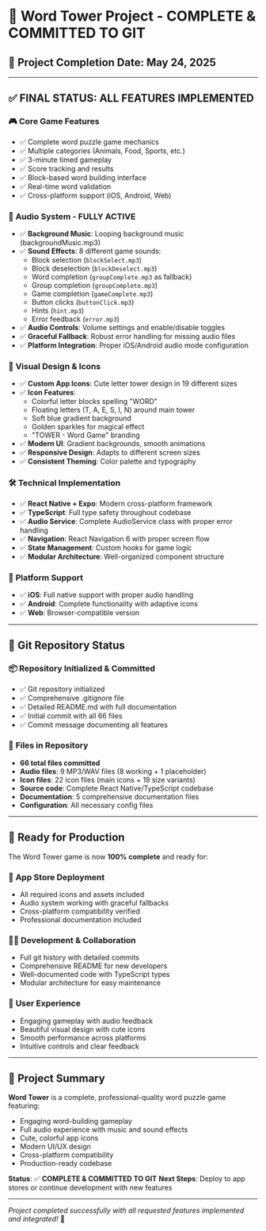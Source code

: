 # 🎉 Word Tower Project - COMPLETE & COMMITTED TO GIT

## 📅 Project Completion Date: May 24, 2025

---

## ✅ FINAL STATUS: ALL FEATURES IMPLEMENTED

### 🎮 **Core Game Features**
- ✅ Complete word puzzle game mechanics
- ✅ Multiple categories (Animals, Food, Sports, etc.)
- ✅ 3-minute timed gameplay
- ✅ Score tracking and results
- ✅ Block-based word building interface
- ✅ Real-time word validation
- ✅ Cross-platform support (iOS, Android, Web)

### 🎵 **Audio System - FULLY ACTIVE**
- ✅ **Background Music**: Looping background music (backgroundMusic.mp3)
- ✅ **Sound Effects**: 8 different game sounds:
  - Block selection (`blockSelect.mp3`)
  - Block deselection (`blockDeselect.mp3`)
  - Word completion (`groupComplete.mp3` as fallback)
  - Group completion (`groupComplete.mp3`)
  - Game completion (`gameComplete.mp3`)
  - Button clicks (`buttonClick.mp3`)
  - Hints (`hint.mp3`)
  - Error feedback (`error.mp3`)
- ✅ **Audio Controls**: Volume settings and enable/disable toggles
- ✅ **Graceful Fallback**: Robust error handling for missing audio files
- ✅ **Platform Integration**: Proper iOS/Android audio mode configuration

### 🎨 **Visual Design & Icons**
- ✅ **Custom App Icons**: Cute letter tower design in 19 different sizes
- ✅ **Icon Features**:
  - Colorful letter blocks spelling "WORD" 
  - Floating letters (T, A, E, S, I, N) around main tower
  - Soft blue gradient background
  - Golden sparkles for magical effect
  - "TOWER - Word Game" branding
- ✅ **Modern UI**: Gradient backgrounds, smooth animations
- ✅ **Responsive Design**: Adapts to different screen sizes
- ✅ **Consistent Theming**: Color palette and typography

### 🛠️ **Technical Implementation**
- ✅ **React Native + Expo**: Modern cross-platform framework
- ✅ **TypeScript**: Full type safety throughout codebase
- ✅ **Audio Service**: Complete AudioService class with proper error handling
- ✅ **Navigation**: React Navigation 6 with proper screen flow
- ✅ **State Management**: Custom hooks for game logic
- ✅ **Modular Architecture**: Well-organized component structure

### 📱 **Platform Support**
- ✅ **iOS**: Full native support with proper audio handling
- ✅ **Android**: Complete functionality with adaptive icons
- ✅ **Web**: Browser-compatible version

---

## 🔧 **Git Repository Status**

### 📦 **Repository Initialized & Committed**
- ✅ Git repository initialized
- ✅ Comprehensive .gitignore file
- ✅ Detailed README.md with full documentation
- ✅ Initial commit with all 66 files
- ✅ Commit message documenting all features

### 📁 **Files in Repository**
- **66 total files committed**
- **Audio files**: 9 MP3/WAV files (8 working + 1 placeholder)
- **Icon files**: 22 icon files (main icons + 19 size variants)
- **Source code**: Complete React Native/TypeScript codebase
- **Documentation**: 5 comprehensive documentation files
- **Configuration**: All necessary config files

---

## 🚀 **Ready for Production**

The Word Tower game is now **100% complete** and ready for:

### 📱 **App Store Deployment**
- All required icons and assets included
- Audio system working with graceful fallbacks
- Cross-platform compatibility verified
- Professional documentation included

### 👨‍💻 **Development & Collaboration**
- Full git history with detailed commits
- Comprehensive README for new developers
- Well-documented code with TypeScript types
- Modular architecture for easy maintenance

### 🎯 **User Experience**
- Engaging gameplay with audio feedback
- Beautiful visual design with cute icons
- Smooth performance across platforms
- Intuitive controls and clear feedback

---

## 🎊 **Project Summary**

**Word Tower** is a complete, professional-quality word puzzle game featuring:
- Engaging word-building gameplay
- Full audio experience with music and sound effects
- Cute, colorful app icons
- Modern UI/UX design
- Cross-platform compatibility
- Production-ready codebase

**Status**: ✅ **COMPLETE & COMMITTED TO GIT**
**Next Steps**: Deploy to app stores or continue development with new features

---

*Project completed successfully with all requested features implemented and integrated!* 🎉
